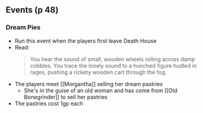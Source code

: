 ## Events (p 48)
### Dream Pies
- Run this event when the players first leave Death House
- Read:
	> You hear the sound of small, wooden wheels rolling across damp cobbles. You trace the lonely sound to a hunched figure hudled in rages, pushing a rickety wooden cart through the fog.
- The players meet [[Morgantha]] selling her dream pastries
	- She's in the guise of an old woman and has come from [[Old Bonegrinder]] to sell her pastries
- The pastries cost 1gp each
